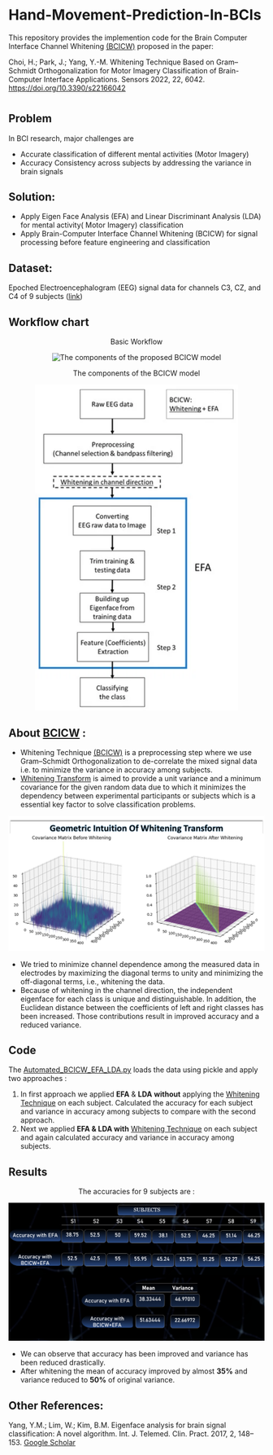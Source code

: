 # Hand-Movement-Prediction-In-BCIs

This repository provides the implemention code for the Brain Computer Interface Channel Whitening [(BCICW)](https://www.mdpi.com/1424-8220/22/16/6042) proposed in the paper:

Choi, H.; Park, J.; Yang, Y.-M. Whitening Technique Based on Gram–Schmidt Orthogonalization for Motor Imagery Classification of Brain-Computer Interface Applications. Sensors 2022, 22, 6042. https://doi.org/10.3390/s22166042

#

## Problem
In BCI research, major challenges are
- Accurate classification of different mental activities (Motor Imagery)
- Accuracy Consistency across subjects by addressing the variance in brain signals

## Solution:
- Apply Eigen Face Analysis (EFA) and Linear Discriminant Analysis (LDA) for mental activity( Motor Imagery) classification
- Apply Brain-Computer Interface Channel Whitening (BCICW) for signal processing before feature engineering and classification

## Dataset:
Epoched Electroencephalogram (EEG) signal data for channels C3, CZ, and C4 of 9 subjects ([link](https://www.kaggle.com/competitions/ucsd-neural-data-challenge))


## Workflow chart
<p align="center">
Basic Workflow
</p>
<p align="center">
<img src="https://nitinmadas.github.io/assets/img/projects/bci_project.png" alt="The components of the proposed BCICW model" width="400"/>
</p>

<p align="center">
The components of the BCICW model
</p>
<p align="center">
<img src="https://raw.githubusercontent.com/KJ-999/Controlling-Machines-with-Human-Brain/main/Assets/Workflow_BCI.webp?token=GHSAT0AAAAAACOLUMH7RMFHSR7Q5HDTYFDWZOSJHQA" alt="The components of the proposed BCICW model" width="400"/>
</p>


## About [BCICW](https://www.mdpi.com/1424-8220/22/16/6042) : 
* Whitening Technique [(BCICW)](https://www.mdpi.com/1424-8220/22/16/6042) is a preprocessing step where we use Gram–Schmidt Orthogonalization to de-correlate the mixed signal data i.e. to minimize the variance in accuracy among subjects. 
* [Whitening Transform](https://www.mdpi.com/1424-8220/22/16/6042) is aimed to provide a unit variance and a minimum covariance for the given random data due to which it minimizes the dependency between experimental participants or subjects which is a essential key factor to solve classification problems.

<p align="center">
<img src="https://github.com/KJ-999/Controlling-Machines-with-Human-Brain/blob/main/Assets/Whitening.png" alt="Covariance matrix for Whitening Transform" width="700"/>
</p>

* We tried to minimize channel dependence among the measured data in electrodes by maximizing the diagonal terms to unity and minimizing the off-diagonal terms, i.e., whitening the data.
* Because of whitening in the channel direction, the independent eigenface for each class is unique and distinguishable. In addition, the Euclidean distance between the coefficients of left and right classes has been increased. Those contributions result in improved accuracy and a reduced variance.

## Code
The [Automated_BCICW_EFA_LDA.py](https://github.com/KJ-999/Controlling-Machines-with-Human-Brain/blob/main/Automated_BCICW_EFA_LDA.ipynb) loads the data using pickle and apply two approaches : 
1. In first approach we applied **EFA** & **LDA** **without** applying the [Whitening Technique](https://www.mdpi.com/1424-8220/22/16/6042) on each subject. Calculated the accuracy for each subject and variance in accuracy among subjects to compare with the second approach.
2. Next we applied **EFA & LDA with** [Whitening Technique](https://www.mdpi.com/1424-8220/22/16/6042) on each subject and again calculated accuracy and variance in accuracy among subjects.

## Results
<p align="center">
The accuracies for 9 subjects are : 
</p>
<p align="center">
<img src="https://github.com/KJ-999/Controlling-Machines-with-Human-Brain/blob/main/Assets/Accuracies.png" alt="The accuracies for 9 subjects are : " width="600"/>
</p>

* We can observe that accuracy has been improved and variance has been reduced drastically.
* After whitening the mean of accuracy improved by almost **35%** and variance reduced to **50%** of original variance.

## Other References: 
Yang, Y.M.; Lim, W.; Kim, B.M. Eigenface analysis for brain signal classification: A novel algorithm. Int. J. Telemed. Clin. Pract. 2017, 2, 148–153. [Google Scholar](https://scholar.google.com/scholar_lookup?title=Eigenface+analysis+for+brain+signal+classification:+A+novel+algorithm&author=Yang,+Y.M.&author=Lim,+W.&author=Kim,+B.M.&publication_year=2017&journal=Int.+J.+Telemed.+Clin.+Pract.&volume=2&pages=148%E2%80%93153&doi=10.1504/IJTMCP.2017.083887)


